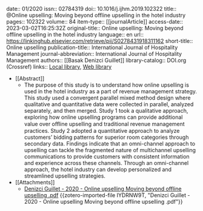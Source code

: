 date:: 01/2020
issn:: 02784319
doi:: 10.1016/j.ijhm.2019.102322
title:: @Online upselling: Moving beyond offline upselling in the hotel industry
pages:: 102322
volume:: 84
item-type:: [[journalArticle]]
access-date:: 2023-03-02T16:25:32Z
original-title:: Online upselling: Moving beyond offline upselling in the hotel industry
language:: en
url:: https://linkinghub.elsevier.com/retrieve/pii/S0278431918311162
short-title:: Online upselling
publication-title:: International Journal of Hospitality Management
journal-abbreviation:: International Journal of Hospitality Management
authors:: [[Basak Denizci Guillet]]
library-catalog:: DOI.org (Crossref)
links:: [Local library](zotero://select/library/items/NFSLZDYV), [Web library](https://www.zotero.org/users/11234119/items/NFSLZDYV)

- [[Abstract]]
	- The purpose of this study is to understand how online upselling is used in the hotel industry as a part of revenue management strategy. This study used a convergent parallel mixed method design where qualitative and quantitative data were collected in parallel, analyzed separately, and then merged. Study 1 took a qualitative approach, exploring how online upselling programs can provide additional value over oﬄine upselling and traditional revenue management practices. Study 2 adopted a quantitative approach to analyze customers’ bidding patterns for superior room categories through secondary data. Findings indicate that an omni-channel approach to upselling can tackle the fragmented nature of multichannel upselling communications to provide customers with consistent information and experience across these channels. Through an omni-channel approach, the hotel industry can develop personalized and streamlined upselling strategies.
- [[Attachments]]
	- [Denizci Guillet - 2020 - Online upselling Moving beyond offline upselling .pdf](zotero://select/library/items/IYDRNW9T) {{zotero-imported-file IYDRNW9T, "Denizci Guillet - 2020 - Online upselling Moving beyond offline upselling .pdf"}}